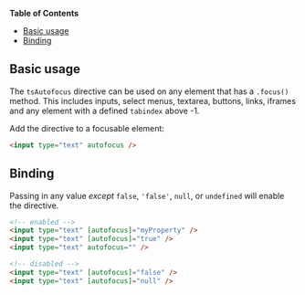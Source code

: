 <!-- START doctoc generated TOC please keep comment here to allow auto update -->
<!-- DON'T EDIT THIS SECTION, INSTEAD RE-RUN doctoc TO UPDATE -->
**Table of Contents**

- [Basic usage](#basic-usage)
- [Binding](#binding)

<!-- END doctoc generated TOC please keep comment here to allow auto update -->

## Basic usage

The `tsAutofocus` directive can be used on any element that has a `.focus()` method. This includes
inputs, select menus, textarea, buttons, links, iframes and any element with a defined `tabindex`
above -1.

Add the directive to a focusable element:

```html
<input type="text" autofocus />
```

## Binding

Passing in any value _except_ `false`, `'false'`, `null`, or `undefined` will enable the directive.

```html
<!-- enabled -->
<input type="text" [autofocus]="myProperty" />
<input type="text" [autofocus]="true" />
<input type="text" autofocus="" />

<!-- disabled -->
<input type="text" [autofocus]="false" />
<input type="text" [autofocus]="null" />
```
